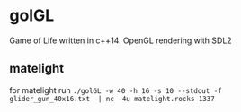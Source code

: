 # golGL
Game of Life written in c++14. OpenGL rendering with SDL2

## matelight
for matelight run `./golGL -w 40 -h 16 -s 10 --stdout -f glider_gun_40x16.txt  | nc -4u matelight.rocks 1337`
